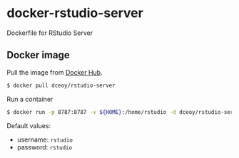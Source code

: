 docker-rstudio-server
=====================

Dockerfile for RStudio Server

Docker image
------------

Pull the image from [Docker Hub](https://hub.docker.com/r/dceoy/rstudio-server/).

```sh
$ docker pull dceoy/rstudio-server
```

Run a container

```sh
$ docker run -p 8787:8787 -v ${HOME}:/home/rstudio -d dceoy/rstudio-server
```

Default values:

  - username: `rstudio`
  - password: `rstudio`
